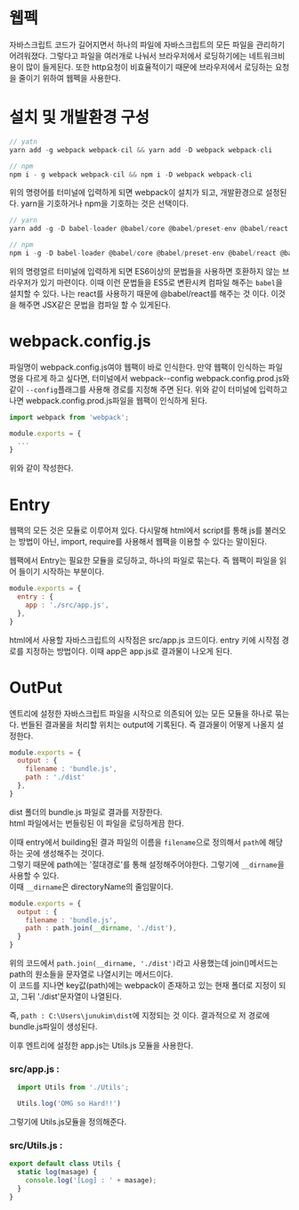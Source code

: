 # 웹펙

자바스크립트 코드가 길어지면서 하나의 파일에 자바스크립트의 모든 파일을 관리하기 어려워졌다. 그렇다고 파일을 여러개로 나눠서 브라우저에서 로딩하기에는 네트워크비용이 많이 들게된다. 또한 http요청이 비효율적이기 때문에 브라우저에서 로딩하는 요청을 줄이기 위하여 웹펙을 사용한다.

# 설치 및 개발환경 구성
```js
// yatn
yarn add -g webpack webpack-cil && yarn add -D webpack webpack-cli

// npm
npm i - g webpack webpack-cil && npm i -D webpack webpack-cli
```
위의 명령어를 터미널에 입력하게 되면 webpack이 설치가 되고, 개발환경으로 설정된다. yarn을 기호하거나 npm을 기호하는 것은 선택이다.

```js
// yarn
yarn add -g -D babel-loader @babel/core @babel/preset-env @babel/react @babel/preset-stage-0

// npm
npm i -g -D babel-loader @babel/core @babel/preset-env @babel/react @babel/preset-stage-0
```
위의 명령얼르 터미널에 입력하게 되면 ES6이상의 문법들을 사용하면 호환하지 않는 브라우저가 있기 마련이다. 이때 이런 문법들을 ES5로 변환시켜 컴파일 해주는 `babel`을 설치할 수 있다. 나는 react를 사용하기 때문에 @babel/react를 해주는 것 이다. 이것을 해주면 JSX같은 문법을 컴파일 할 수 있게된다.

# webpack.config.js
파일명이 webpack.config.js여야 웹팩이 바로 인식한다. 만약 웹팩이 인식하는 파일명을 다르게 하고 싶다면, 터미널에서 webpack--config webpack.config.prod.js와 같이 `--config`플래그를 사용해 경로를 지정해 주면 된다. 위와 같이 터미널에 입력하고 나면 webpack.config.prod.js파일을 웹팩이 인식하게 된다.
``` js
import webpack from 'webpack';

module.exports = {
  ...
}
```
위와 같이 작성한다.

# Entry
웹팩의 모든 것은 모듈로 이루어져 있다. 다시말해 html에서 script를 통해 js를 불러오는 방법이 아닌, import, require를 사용해서 웹팩을 이용할 수 있다는 말이된다. 

웹팩에서 Entry는 필요한 모듈을 로딩하고, 하나의 파일로 묶는다. 즉 웹팩이 파일을 읽어 들이기 시작하는 부분이다.

```js
module.exports = {
  entry : {
    app : './src/app.js',
  },
} 
```
html에서 사용할 자바스크립트의 시작점은 src/app.js 코드이다. entry 키에 시작점 경로를 지정하는 방법이다. 이때 app은 app.js로 결과물이 나오게 된다.

# OutPut
엔트리에 설정한 자바스크립트 파일을 시작으로 의존되어 있는 모든 모듈을 하나로 묶는다. 번들된 결과물을 처리할 위치는 output에 기록된다. 즉 결과물이 어떻게 나올지 설정한다.

```js
module.exports = {
  output : {
    filename : 'bundle.js',
    path : './dist'
  },
}
```
dist 폴더의 bundle.js 파일로 결과를 저장한다.  
html 파일에서는 번들링된 이 파일을 로딩하게끔 한다.

이때 entry에서 building된 결과 파일의 이름을 `filename`으로 정의해서 `path`에 해당하는 곳에 생성해주는 것이다.  
그렇기 때문에 path에는 '절대경로'를 통해 설정해주어야한다. 그렇기에 `__dirname`을 사용할 수 있다.  
이때 `__dirname`은 directoryName의 줄임말이다.

```js
module.exports = {
  output : {
    filename : 'bundle.js',
    path : path.join(__dirname, './dist'),
  }
}
```
위의 코드에서 `path.join(__dirname, './dist')`라고 사용했는데 join()메서드는 path의 원소들을 문자열로 나열시키는 메서드이다.  
이 코드를 지나면 key값(path)에는 webpack이 존재하고 있는 현재 폴더로 지정이 되고, 그뒤 './dist'문자열이 나열된다.

즉, `path : C:\Users\junukim\dist`에 지정되는 것 이다. 결과적으로 저 경로에 bundle.js파일이 생성된다.

이후 엔트리에 설정한 app.js는 Utils.js 모듈을 사용한다.

### src/app.js : 
```js
  import Utils from './Utils';

  Utils.log('OMG so Hard!!')
```
그렇기에 Utils.js모듈을 정의해준다.

### src/Utils.js :
``` js
export default class Utils {
  static log(masage) {
    console.log('[Log] : ' + masage);
  }
}
```